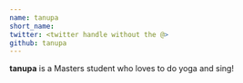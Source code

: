 ```yaml
---
name: tanupa 
short_name: 
twitter: <twitter handle without the @>
github: tanupa 
---
```


**tanupa** is a Masters student who loves to do yoga and sing! 
